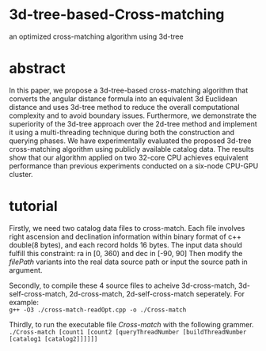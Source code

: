 # 3d-tree-based-Cross-matching
an optimized cross-matching algorithm using 3d-tree

# abstract
In this paper, we propose a 3d-tree-based cross-matching algorithm that converts the angular distance formula into an equivalent 3d Euclidean distance and uses 3d-tree method to reduce the overall computational complexity and to avoid boundary issues. Furthermore, we demonstrate the superiority of the 3d-tree approach over the 2d-tree method and implement it using a multi-threading technique during both the construction and querying phases. We have experimentally evaluated the proposed 3d-tree cross-matching algorithm using publicly available catalog data. The results show that our algorithm applied on two 32-core CPU achieves equivalent performance than previous experiments conducted on a six-node CPU-GPU cluster.

# tutorial
Firstly, we need two catalog data files to cross-match. Each file involves right ascension and declination information within binary format of c++ double(8 bytes), and each record holds 16 bytes. The input data should fulfill this constraint: ra in [0, 360) and dec in [-90, 90] Then modify the *filePath* variants into the real data source path or input the source path in argument.

Secondly, to compile these 4 source files to acheive 3d-cross-match, 3d-self-cross-match, 2d-cross-match, 2d-self-cross-match seperately. For example:  
`g++ -O3 ./cross-match-readOpt.cpp -o ./Cross-match`

Thirdly, to run the executable file *Cross-match* with the following grammer.  
`./Cross-match [count1 [count2 [queryThreadNumber [buildThreadNumber [catalog1 [catalog2]]]]]]`
